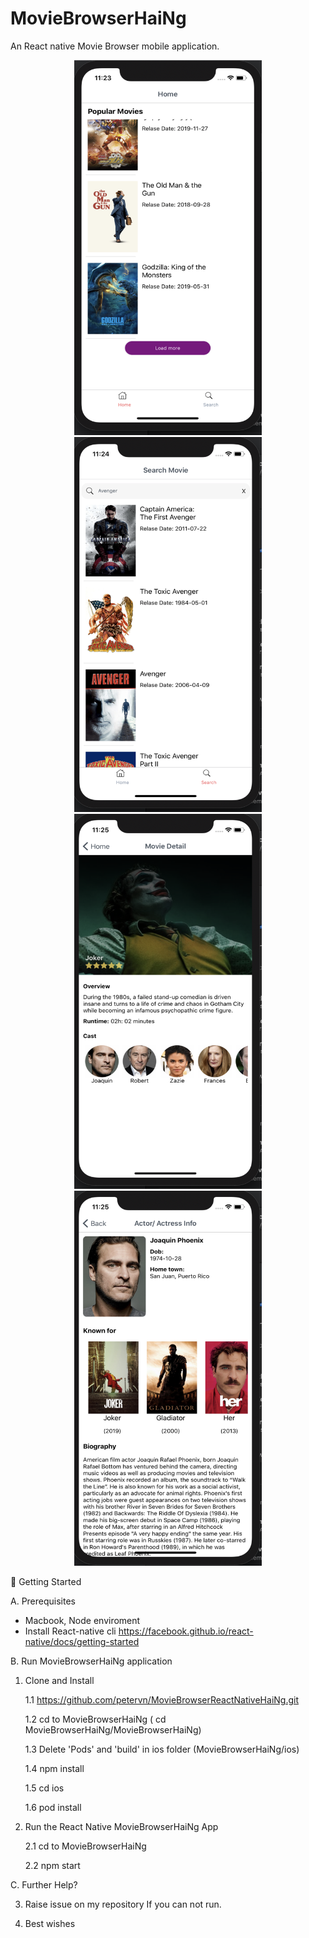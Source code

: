 # MovieBrowserHaiNg

An React native Movie Browser mobile application.
<p align="center">
  <img
 src="https://github.com/petervn/MovieBrowserHaiNg/blob/master/MovieBrowserHaiNg/src/common/asset/images/Introduction/Screenshot%202019-10-20%20at%2011.23.53%20AM.png" width="300" height="600"  />
 <img src="https://github.com/petervn/MovieBrowserHaiNg/blob/master/MovieBrowserHaiNg/src/common/asset/images/Introduction/Screenshot%202019-10-20%20at%2011.24.41%20AM.png" width="300" height="600" />
   <img src="https://github.com/petervn/MovieBrowserHaiNg/blob/master/MovieBrowserHaiNg/src/common/asset/images/Introduction/Screenshot%202019-10-20%20at%2011.25.00%20AM.png" width="300" height="600"  />
   <img src="https://github.com/petervn/MovieBrowserHaiNg/blob/master/MovieBrowserHaiNg/src/common/asset/images/Introduction/Screenshot%202019-10-20%20at%2011.25.14%20AM.png" width="300" height="600" />
 </p>



🚀 Getting Started

A. Prerequisites

- Macbook, Node enviroment
- Install React-native cli https://facebook.github.io/react-native/docs/getting-started

B. Run MovieBrowserHaiNg application

1. Clone and Install

   1.1 https://github.com/petervn/MovieBrowserReactNativeHaiNg.git
   
   1.2 cd to MovieBrowserHaiNg ( cd MovieBrowserHaiNg/MovieBrowserHaiNg)
   
   1.3 Delete 'Pods' and 'build' in ios folder (MovieBrowserHaiNg/ios)
   
   1.4 npm install
   
   1.5 cd ios
   
   1.6 pod install
2. Run the React Native MovieBrowserHaiNg App

   2.1 cd to MovieBrowserHaiNg
   
   2.2 npm start
   
C. Further Help?
   
3. Raise issue on my repository If you can not run.

4. Best wishes

